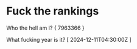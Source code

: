 # Fuck the rankings

Who the hell am I?
{ 7963366 }

What fucking year is it?
[ 2024-12-11T04:30:00Z ]
